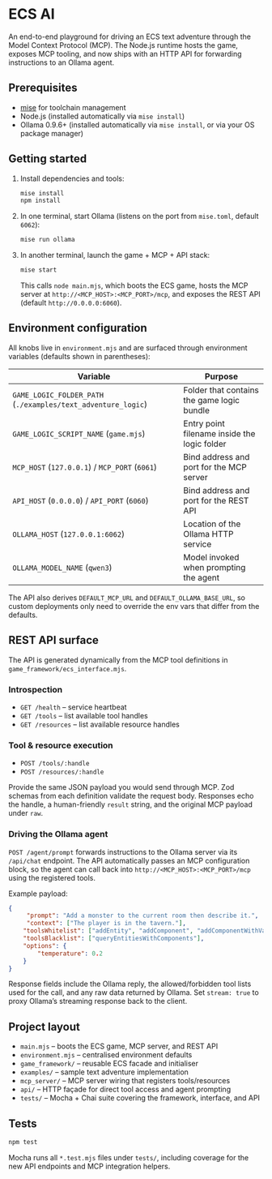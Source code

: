 # ECS AI

An end-to-end playground for driving an ECS text adventure through the Model Context Protocol (MCP). The Node.js runtime hosts the game, exposes MCP tooling, and now ships with an HTTP API for forwarding instructions to an Ollama agent.

## Prerequisites

- [mise](https://mise.jdx.dev/) for toolchain management
- Node.js (installed automatically via `mise install`)
- Ollama 0.9.6+ (installed automatically via `mise install`, or via your OS package manager)

## Getting started

1. Install dependencies and tools:

     ```bash
     mise install
     npm install
     ```

2. In one terminal, start Ollama (listens on the port from `mise.toml`, default `6062`):

     ```bash
     mise run ollama
     ```

3. In another terminal, launch the game + MCP + API stack:

     ```bash
     mise start
     ```

     This calls `node main.mjs`, which boots the ECS game, hosts the MCP server at `http://<MCP_HOST>:<MCP_PORT>/mcp`, and exposes the REST API (default `http://0.0.0.0:6060`).

## Environment configuration

All knobs live in `environment.mjs` and are surfaced through environment variables (defaults shown in parentheses):

| Variable | Purpose |
| --- | --- |
| `GAME_LOGIC_FOLDER_PATH` (`./examples/text_adventure_logic`) | Folder that contains the game logic bundle |
| `GAME_LOGIC_SCRIPT_NAME` (`game.mjs`) | Entry point filename inside the logic folder |
| `MCP_HOST` (`127.0.0.1`) / `MCP_PORT` (`6061`) | Bind address and port for the MCP server |
| `API_HOST` (`0.0.0.0`) / `API_PORT` (`6060`) | Bind address and port for the REST API |
| `OLLAMA_HOST` (`127.0.0.1:6062`) | Location of the Ollama HTTP service |
| `OLLAMA_MODEL_NAME` (`qwen3`) | Model invoked when prompting the agent |

The API also derives `DEFAULT_MCP_URL` and `DEFAULT_OLLAMA_BASE_URL`, so custom deployments only need to override the env vars that differ from the defaults.

## REST API surface

The API is generated dynamically from the MCP tool definitions in `game_framework/ecs_interface.mjs`.

### Introspection

- `GET /health` – service heartbeat
- `GET /tools` – list available tool handles
- `GET /resources` – list available resource handles

### Tool & resource execution

- `POST /tools/:handle`
- `POST /resources/:handle`

Provide the same JSON payload you would send through MCP. Zod schemas from each definition validate the request body. Responses echo the handle, a human-friendly `result` string, and the original MCP payload under `raw`.

### Driving the Ollama agent

`POST /agent/prompt` forwards instructions to the Ollama server via its `/api/chat` endpoint. The API automatically passes an MCP configuration block, so the agent can call back into `http://<MCP_HOST>:<MCP_PORT>/mcp` using the registered tools.

Example payload:

```json
{
     "prompt": "Add a monster to the current room then describe it.",
     "context": ["The player is in the tavern."],
    "toolsWhitelist": ["addEntity", "addComponent", "addComponentWithValues"],
    "toolsBlacklist": ["queryEntitiesWithComponents"],
    "options": {
        "temperature": 0.2
    }
}
```

Response fields include the Ollama reply, the allowed/forbidden tool lists used for the call, and any raw data returned by Ollama. Set `stream: true` to proxy Ollama’s streaming response back to the client.

## Project layout

- `main.mjs` – boots the ECS game, MCP server, and REST API
- `environment.mjs` – centralised environment defaults
- `game_framework/` – reusable ECS facade and initialiser
- `examples/` – sample text adventure implementation
- `mcp_server/` – MCP server wiring that registers tools/resources
- `api/` – HTTP façade for direct tool access and agent prompting
- `tests/` – Mocha + Chai suite covering the framework, interface, and API

## Tests

```bash
npm test
```

Mocha runs all `*.test.mjs` files under `tests/`, including coverage for the new API endpoints and MCP integration helpers.